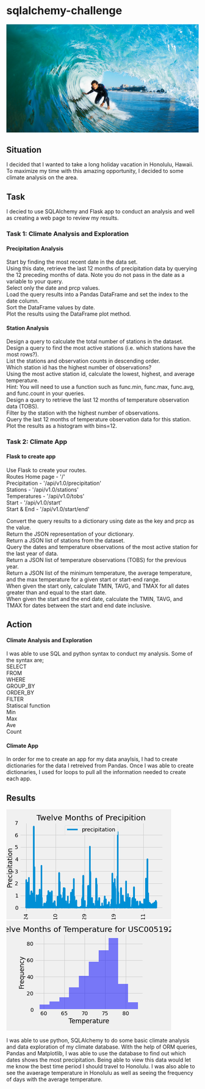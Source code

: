 # sqlalchemy-challenge

![Surf_UP](https://github.com/llhabers/sqlalchemy-challenge/blob/main/surfs_up.png)

## Situation

I decided that I wanted to take a long holiday vacation in Honolulu, Hawaii. To maximize my time with this amazing opportunity, I decided to some climate analysis on the area. 

## Task

I decied to use SQLAlchemy and Flask app to conduct an analysis and well as creating a web page to review my results.

### Task 1: Climate Analysis and Exploration<br>
#### Precipitation Analysis<br>
Start by finding the most recent date in the data set.<br>
Using this date, retrieve the last 12 months of precipitation data by querying the 12 preceding months of data. Note you do not pass in the date as a variable to your query.<br>
Select only the date and prcp values.<br>
Load the query results into a Pandas DataFrame and set the index to the date column.<br>
Sort the DataFrame values by date.<br>
Plot the results using the DataFrame plot method.<br>

#### Station Analysis<br>
Design a query to calculate the total number of stations in the dataset.<br>
Design a query to find the most active stations (i.e. which stations have the most rows?).<br>
List the stations and observation counts in descending order.<br>
Which station id has the highest number of observations?<br>
Using the most active station id, calculate the lowest, highest, and average temperature.<br>
Hint: You will need to use a function such as func.min, func.max, func.avg, and func.count in your queries.<br>
Design a query to retrieve the last 12 months of temperature observation data (TOBS).<br>
Filter by the station with the highest number of observations.<br>
Query the last 12 months of temperature observation data for this station.<br>
Plot the results as a histogram with bins=12.<br>

### Task 2: Climate App<br>
#### Flask to create app<br>
Use Flask to create your routes.<br>
Routes
Home page - '/'<br>
Precipitation - '/api/v1.0/precipitation'<br>
Stations - '/api/v1.0/stations'<br>
Temperatures - '/api/v1.0/tobs'<br>
Start - '/api/v1.0/start'<br>
Start & End - '/api/v1.0/start/end'<br>

Convert the query results to a dictionary using date as the key and prcp as the value.<br>
Return the JSON representation of your dictionary.<br>
Return a JSON list of stations from the dataset.<br>
Query the dates and temperature observations of the most active station for the last year of data.<br>
Return a JSON list of temperature observations (TOBS) for the previous year.<br>
Return a JSON list of the minimum temperature, the average temperature, and the max temperature for a given start or start-end range.<br>
When given the start only, calculate TMIN, TAVG, and TMAX for all dates greater than and equal to the start date.<br>
When given the start and the end date, calculate the TMIN, TAVG, and TMAX for dates between the start and end date inclusive.<br>

## Action<br>
#### Climate Analysis and Exploration<br>
I was able to use SQL and python syntax to conduct my analysis. Some of the syntax are;<br>
SELECT<br>
FROM<br>
WHERE<br>
GROUP_BY<br>
ORDER_BY<br>
FILTER<br>
Statiscal function<br>
Min<br>
Max<br>
Ave<br>
Count<br>
#### Climate App<br>
In order for me to create an app for my data anaylsis, I had to create dictionaries for the data I retreived from Pandas. Once I was able to create dictionaries, I used for loops to pull all the information needed to create each app.


## Results<br>
![Precipitation](https://github.com/llhabers/sqlalchemy-challenge/blob/main/12_Months_Precipitation_Data.png)
![Histogram_Temperature](https://github.com/llhabers/sqlalchemy-challenge/blob/main/12_Months_of_Temperature_for_USC00519281.png)

I was able to use python, SQLAlchemy to do some basic climate analysis and data exploration of my climate database. With the help of ORM queries, Pandas and Matplotlib, I was able to use the database to find out which dates shows the most precipitation. Being able to view this data would let me know the best time period I should travel to Honolulu. I was also able to see the avaerage temperature in Honolulu as well as seeing the frequency of days with the average temperature.  
<br>